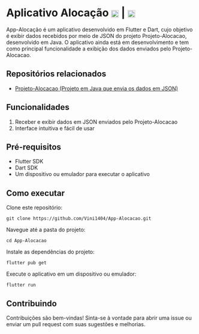 # Aplicativo Alocação <img align="center" alt="Vini-HTML" height="20" width="20" src="https://cdn.jsdelivr.net/gh/devicons/devicon/icons/dart/dart-original.svg" /> | <img align="center" alt="Vini-HTML" height="20" width="20" src="https://cdn.jsdelivr.net/gh/devicons/devicon/icons/flutter/flutter-original.svg" />

App-Alocação é um aplicativo desenvolvido em Flutter e Dart, cujo objetivo é exibir dados recebidos por meio de JSON do projeto Projeto-Alocacao, desenvolvido em Java. O aplicativo ainda está em desenvolvimento e tem como principal funcionalidade a exibição dos dados enviados pelo Projeto-Alocacao.

## Repositórios relacionados

- [Projeto-Alocacao (Projeto em Java que envia os dados em JSON)](https://github.com/Vini1404/Projeto-Alocacao.git)

## Funcionalidades

1. Receber e exibir dados em JSON enviados pelo Projeto-Alocacao
2. Interface intuitiva e fácil de usar

## Pré-requisitos

- Flutter SDK
- Dart SDK
- Um dispositivo ou emulador para executar o aplicativo

## Como executar

Clone este repositório:
```git
git clone https://github.com/Vini1404/App-Alocacao.git
```
Navegue até a pasta do projeto:
```
cd App-Alocacao
```
Instale as dependências do projeto:
```
flutter pub get
```
Execute o aplicativo em um dispositivo ou emulador:
```
flutter run
```

## Contribuindo

Contribuições são bem-vindas! Sinta-se à vontade para abrir uma issue ou enviar um pull request com suas sugestões e melhorias.
